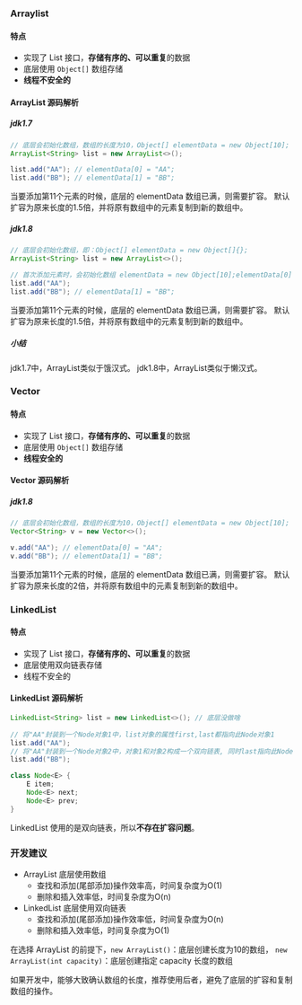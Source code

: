 ### Arraylist
#### 特点
- 实现了 List 接口，**存储有序的、可以重复**的数据
- 底层使用 `Object[]` 数组存储
- **线程不安全的**

#### ArrayList 源码解析
##### jdk1.7
```java
// 底层会初始化数组，数组的长度为10，Object[] elementData = new Object[10];
ArrayList<String> list = new ArrayList<>();

list.add("AA"); // elementData[0] = "AA";
list.add("BB"); // elementData[1] = "BB";
```
当要添加第11个元素的时候，底层的 elementData 数组已满，则需要扩容。
默认扩容为原来长度的1.5倍，并将原有数组中的元素复制到新的数组中。


##### jdk1.8
```java
// 底层会初始化数组，即：Object[] elementData = new Object[]{};
ArrayList<String> list = new ArrayList<>();

// 首次添加元素时，会初始化数组 elementData = new Object[10];elementData[0] = "AA";
list.add("AA");
list.add("BB"); // elementData[1] = "BB";
```
当要添加第11个元素的时候，底层的 elementData 数组已满，则需要扩容。
默认扩容为原来长度的1.5倍，并将原有数组中的元素复制到新的数组中。

##### 小结
jdk1.7中，ArrayList类似于饿汉式。
jdk1.8中，ArrayList类似于懒汉式。

### Vector
#### 特点
- 实现了 List 接口，**存储有序的、可以重复**的数据
- 底层使用 `Object[]` 数组存储
- **线程安全的**

#### Vector 源码解析
##### jdk1.8
```java
// 底层会初始化数组，数组的长度为10，Object[] elementData = new Object[10];
Vector<String> v = new Vector<>();

v.add("AA"); // elementData[0] = "AA";
v.add("BB"); // elementData[1] = "BB";
```
当要添加第11个元素的时候，底层的 elementData 数组已满，则需要扩容。
默认扩容为原来长度的2倍，并将原有数组中的元素复制到新的数组中。

### LinkedList
#### 特点
- 实现了 List 接口，**存储有序的、可以重复**的数据
- 底层使用双向链表存储
- 线程不安全的

#### LinkedList 源码解析
```java
LinkedList<String> list = new LinkedList<>(); // 底层没做啥
        
// 将"AA"封装到一个Node对象1中，list对象的属性first,last都指向此Node对象1
list.add("AA");
// 将"AA"封装到一个Node对象2中，对象1和对象2构成一个双向链表, 同时last指向此Node对象2
list.add("BB");

class Node<E> {
    E item;
    Node<E> next;
    Node<E> prev;
}
```
LinkedList 使用的是双向链表，所以**不存在扩容问题**。

### 开发建议
- ArrayList 底层使用数组
  - 查找和添加(尾部添加)操作效率高，时间复杂度为O(1)
  - 删除和插入效率低，时间复杂度为O(n)
- LinkedList 底层使用双向链表
  - 查找和添加(尾部添加)操作效率低，时间复杂度为O(n)
  - 删除和插入效率低，时间复杂度为O(1)

在选择 ArrayList 的前提下，`new ArrayList()`：底层创建长度为10的数组，
`new ArrayList(int capacity)`：底层创建指定 capacity 长度的数组

如果开发中，能够大致确认数组的长度，推荐使用后者，避免了底层的扩容和复制数组的操作。
